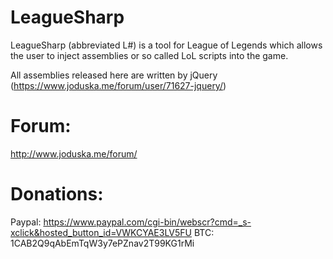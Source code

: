 LeagueSharp
===========

LeagueSharp (abbreviated L#) is a tool for League of Legends which allows the user to inject assemblies or so called LoL scripts into the game.

All assemblies released here are written by jQuery (https://www.joduska.me/forum/user/71627-jquery/)

Forum:
===========

http://www.joduska.me/forum/

Donations:
===========

Paypal: https://www.paypal.com/cgi-bin/webscr?cmd=_s-xclick&hosted_button_id=VWKCYAE3LV5FU
BTC: 1CAB2Q9qAbEmTqW3y7ePZnav2T99KG1rMi
